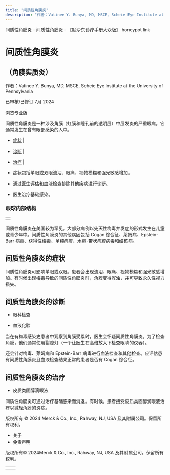 ```yaml
---
title: "间质性角膜炎"
description: "作者：Vatinee Y. Bunya, MD, MSCE, Scheie Eye Institute at the University of Pennsylvania"
---
```


﻿间质性角膜炎 \- 间质性角膜炎 \- 《默沙东诊疗手册大众版》 honeypot link

# 间质性角膜炎

## （角膜实质炎）

作者：Vatinee Y. Bunya, MD, MSCE, Scheie Eye Institute at the University of Pennsylvania

已审核/已修订 7月 2024

浏览专业版

间质性角膜炎是一种涉及角膜（虹膜和瞳孔前的透明层）中层发炎的严重眼病。它通常发生在曾有眼部感染的人中。

- [症状](#症状_v39685804_zh) \|
- [诊断](#诊断_v39685807_zh) \|
- [治疗](#治疗_v39685817_zh) \|

- 症状包括单眼或双眼流泪、眼痛、视物模糊和强光敏感增加。

- 通过医生评估和血液检查排除其他疾病进行诊断。

- 医生治疗基础感染。


### 眼球内部结构

|     |
| --- |
|  |

间质性角膜炎在美国较为罕见。大部分病例以先天性梅毒并发症的形式发生在儿童或青少年中。间质性角膜炎的其他病因包括 Cogan 综合征、莱姆病、Epstein-Barr 病毒、获得性梅毒、单纯疱疹、水痘-带状疱疹病毒和结核病。

## 间质性角膜炎的症状

间质性角膜炎可影响单眼或双眼。患者会出现流泪、眼痛、视物模糊和强光敏感增加。有时候出现梅毒导致的间质性角膜炎时，角膜变得浑浊，并可导致永久性视力损失。

## 间质性角膜炎的诊断

- 眼科检查

- 血液化验


当在有梅毒感染史患者中观察到角膜受累时，医生会怀疑间质性角膜炎。为了检查角膜，他们通常使用裂隙灯（一个让医生在高倍放大下检查眼睛的仪器）。

还会针对梅毒、莱姆病和 Epstein-Barr 病毒进行血液检查和其他检查。应评估患有间质性角膜炎且血液检查结果正常的患者是否有 Cogan 综合征。

## 间质性角膜炎的治疗

- 皮质类固醇滴眼液


间质性角膜炎可通过治疗基础感染而消退。有时候，患者接受皮质类固醇滴眼液治疗以减轻角膜的炎症。



版权所有 © 2024
Merck & Co., Inc., Rahway, NJ, USA 及其附属公司。保留所有权利。

- 关于
- 免责声明

版权所有© 2024Merck & Co., Inc., Rahway, NJ, USA 及其附属公司。保留所有权利。

|     |     |
| --- | --- |
|  |  |
